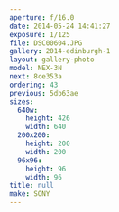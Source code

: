 ```yaml
---
aperture: f/16.0
date: 2014-05-24 14:41:27
exposure: 1/125
file: DSC00604.JPG
gallery: 2014-edinburgh-1
layout: gallery-photo
model: NEX-3N
next: 8ce353a
ordering: 43
previous: 5db63ae
sizes:
  640w:
    height: 426
    width: 640
  200x200:
    height: 200
    width: 200
  96x96:
    height: 96
    width: 96
title: null
make: SONY
---
```

